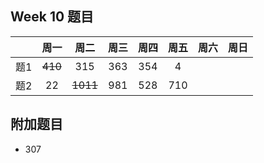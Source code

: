 
## Week 10 题目
|       | 周一   | 周二   |  周三 |   周四 |   周五  | 周六 |  周日 |
| :----:| :----:| :----:|:----:  |:----: |:----: |:----:|:----: |
| 题1   | ~~410~~ 	| 315	 |   363    |  354  |4   | 
| 题2   | 22    | ~~1011~~     | 981    |  528  |710  |


## 附加题目
- 307